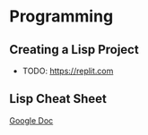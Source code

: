 # Programming

## Creating a Lisp Project

* TODO: https://replit.com

## Lisp Cheat Sheet

[Google Doc](https://docs.google.com/document/d/12wiw4cz9b7QLy6DW77bpVQ_dnUXm89hW8AkDIA4C6Sc/edit?usp=sharing)